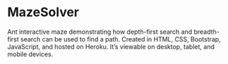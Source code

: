 # MazeSolver
Ant interactive maze demonstrating how depth-first search and breadth-first search can be used to find a path.
Created in HTML, CSS, Bootstrap, JavaScript, and hosted on Heroku. It’s viewable on desktop, tablet, and mobile devices.
